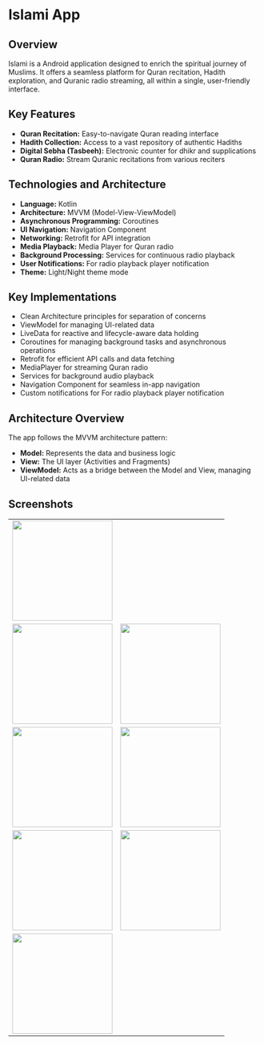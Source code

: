 # Islami App

## Overview
Islami is a Android application designed to enrich the spiritual journey of Muslims. It offers a seamless platform for Quran recitation, Hadith exploration, and Quranic radio streaming, all within a single, user-friendly interface.

## Key Features
- **Quran Recitation:** Easy-to-navigate Quran reading interface
- **Hadith Collection:** Access to a vast repository of authentic Hadiths
- **Digital Sebha (Tasbeeh):** Electronic counter for dhikr and supplications
- **Quran Radio:** Stream Quranic recitations from various reciters


## Technologies and Architecture
- **Language:** Kotlin
- **Architecture:** MVVM (Model-View-ViewModel)
- **Asynchronous Programming:** Coroutines
- **UI Navigation:** Navigation Component
- **Networking:** Retrofit for API integration
- **Media Playback:** Media Player for Quran radio
- **Background Processing:** Services for continuous radio playback
- **User Notifications:** For radio playback player notification
- **Theme:** Light/Night theme mode

## Key Implementations
- Clean Architecture principles for separation of concerns
- ViewModel for managing UI-related data
- LiveData for reactive and lifecycle-aware data holding
- Coroutines for managing background tasks and asynchronous operations
- Retrofit for efficient API calls and data fetching
- MediaPlayer for streaming Quran radio
- Services for background audio playback
- Navigation Component for seamless in-app navigation
- Custom notifications for For radio playback player notification

## Architecture Overview
The app follows the MVVM architecture pattern:
- **Model:** Represents the data and business logic
- **View:** The UI layer (Activities and Fragments)
- **ViewModel:** Acts as a bridge between the Model and View, managing UI-related data

## Screenshots
<table>
  <tr>
    <td><img src="https://github.com/user-attachments/assets/8068a6f3-3c6f-4c25-9b97-6a7f59630826" width="200"></td>
  </tr>
   <tr>
    <td><img src="https://github.com/user-attachments/assets/3a498ad4-09b9-495a-a7be-b391b1f9fa3b" width="200"></td>
    <td><img src="https://github.com/user-attachments/assets/fc7a293b-f59c-434c-90e5-ba7cc45e2df3" width="200"></td>
  </tr>
  <tr>
    <td><img src="https://github.com/user-attachments/assets/a61325ca-f0da-4d2e-82ee-000c90baa975" width="200"></td>
    <td><img src="https://github.com/user-attachments/assets/23a9898e-c596-4173-8ebc-fb7f60148332" width="200"></td>
  </tr>
  <tr>
    <td><img src="https://github.com/user-attachments/assets/00e2a5a8-38f9-4c7c-b93a-d6ca2582bf6a" width="200"></td>
    <td><img src="https://github.com/user-attachments/assets/fb1c3c3e-8d25-4950-91db-d38dff4334ab" width="200"></td>
  </tr>
  <tr>
    <td><img src="https://github.com/user-attachments/assets/03dd8d55-f2a7-4a26-9bfc-6de710b38b6c" width="200"></td>
  </tr>
</table>

